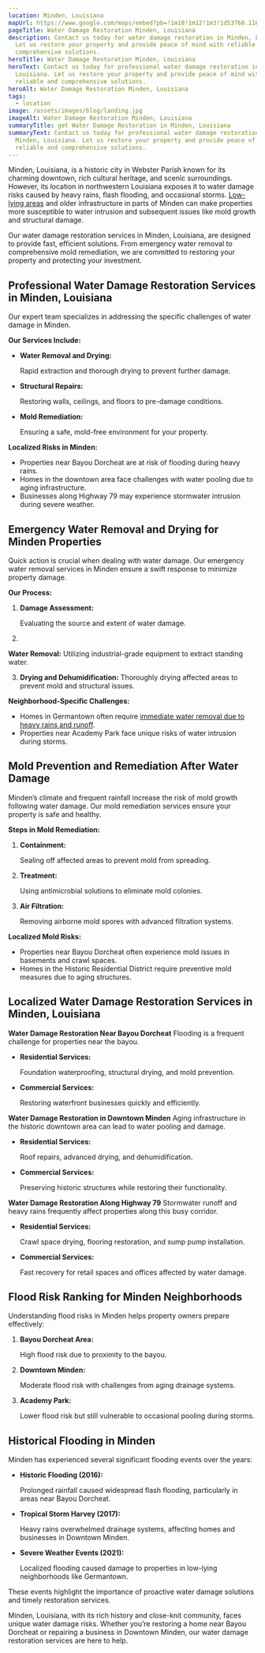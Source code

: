 ```yaml
---
location: Minden, Louisiana
mapUrl: https://www.google.com/maps/embed?pb=!1m18!1m12!1m3!1d53768.11626446269!2d-93.31984545686115!3d32.619312296525855!2m3!1f0!2f0!3f0!3m2!1i1024!2i768!4f13.1!3m3!1m2!1s0x86311255ec151473%3A0xdf72ab60ec3174f6!2sMinden%2C%20LA%2071055!5e0!3m2!1sen!2sus!4v1735401196971!5m2!1sen!2sus
pageTitle: Water Damage Restoration Minden, Louisiana
description: Contact us today for water damage restoration in Minden, Louisiana.
  Let us restore your property and provide peace of mind with reliable and
  comprehensive solutions.
heroTitle: Water Damage Restoration Minden, Louisiana
heroText: Contact us today for professional water damage restoration in Minden,
  Louisiana. Let us restore your property and provide peace of mind with
  reliable and comprehensive solutions.
heroAlt: Water Damage Restoration Minden, Louisiana
tags:
  - location
image: /assets/images/blog/landing.jpg
imageAlt: Water Damage Restoration Minden, Louisiana
summaryTitle: get Water Damage Restoration in Minden, Louisiana
summaryText: Contact us today for professional water damage restoration in
  Minden, Louisiana. Let us restore your property and provide peace of mind with
  reliable and comprehensive solutions.
---
```

Minden, Louisiana, is a historic city in Webster Parish known for its charming downtown, rich cultural heritage, and scenic surroundings. However, its location in northwestern Louisiana exposes it to water damage risks caused by heavy rains, flash flooding, and occasional storms. [Low-lying areas](/blog/louisiana-river-and-bayou-flooding-risks/) and older infrastructure in parts of Minden can make properties more susceptible to water intrusion and subsequent issues like mold growth and structural damage.

Our water damage restoration services in Minden, Louisiana, are designed to provide fast, efficient solutions. From emergency water removal to comprehensive mold remediation, we are committed to restoring your property and protecting your investment.

## **Professional Water Damage Restoration Services in Minden, Louisiana**

Our expert team specializes in addressing the specific challenges of water damage in Minden.

**Our Services Include:**

* **Water Removal and Drying:**

   Rapid extraction and thorough drying to prevent further damage.
* **Structural Repairs:**

   Restoring walls, ceilings, and floors to pre-damage conditions.
* **Mold Remediation:**

   Ensuring a safe, mold-free environment for your property.

**Localized Risks in Minden:**

* Properties near Bayou Dorcheat are at risk of flooding during heavy rains.
* Homes in the downtown area face challenges with water pooling due to aging infrastructure.
* Businesses along Highway 79 may experience stormwater intrusion during severe weather.

## **Emergency Water Removal and Drying for Minden Properties**

Quick action is crucial when dealing with water damage. Our emergency water removal services in Minden ensure a swift response to minimize property damage.

**Our Process:**

1. **Damage Assessment:**

   Evaluating the source and extent of water damage.
2.

**Water Removal:** Utilizing industrial-grade equipment to extract standing water.

3. **Drying and Dehumidification:** Thoroughly drying affected areas to prevent mold and structural issues.

**Neighborhood-Specific Challenges:**

* Homes in Germantown often require [immediate water removal due to heavy rains and runoff](/blog/louisiana-hurricane-water-damage-guide/).
* Properties near Academy Park face unique risks of water intrusion during storms.

## **Mold Prevention and Remediation After Water Damage**

Minden’s climate and frequent rainfall increase the risk of mold growth following water damage. Our mold remediation services ensure your property is safe and healthy.

**Steps in Mold Remediation:**

1. **Containment:**

   Sealing off affected areas to prevent mold from spreading.
2. **Treatment:**

   Using antimicrobial solutions to eliminate mold colonies.
3. **Air Filtration:**

   Removing airborne mold spores with advanced filtration systems.

**Localized Mold Risks:**

* Properties near Bayou Dorcheat often experience mold issues in basements and crawl spaces.
* Homes in the Historic Residential District require preventive mold measures due to aging structures.

## **Localized Water Damage Restoration Services in Minden, Louisiana**

**Water Damage Restoration Near Bayou Dorcheat**
Flooding is a frequent challenge for properties near the bayou.

* **Residential Services:**

   Foundation waterproofing, structural drying, and mold prevention.
* **Commercial Services:**

   Restoring waterfront businesses quickly and efficiently.

**Water Damage Restoration in Downtown Minden**
Aging infrastructure in the historic downtown area can lead to water pooling and damage.

* **Residential Services:**

   Roof repairs, advanced drying, and dehumidification.
* **Commercial Services:**

   Preserving historic structures while restoring their functionality.

**Water Damage Restoration Along Highway 79**
Stormwater runoff and heavy rains frequently affect properties along this busy corridor.

* **Residential Services:**

   Crawl space drying, flooring restoration, and sump pump installation.
* **Commercial Services:**

   Fast recovery for retail spaces and offices affected by water damage.

## **Flood Risk Ranking for Minden Neighborhoods**

Understanding flood risks in Minden helps property owners prepare effectively:

1. **Bayou Dorcheat Area:**

   High flood risk due to proximity to the bayou.
2. **Downtown Minden:**

   Moderate flood risk with challenges from aging drainage systems.
3. **Academy Park:**

   Lower flood risk but still vulnerable to occasional pooling during storms.

## **Historical Flooding in Minden**

Minden has experienced several significant flooding events over the years:

* **Historic Flooding (2016):**

   Prolonged rainfall caused widespread flash flooding, particularly in areas near Bayou Dorcheat.
* **Tropical Storm Harvey (2017):**

   Heavy rains overwhelmed drainage systems, affecting homes and businesses in Downtown Minden.
* **Severe Weather Events (2021):**

   Localized flooding caused damage to properties in low-lying neighborhoods like Germantown.

These events highlight the importance of proactive water damage solutions and timely restoration services.

Minden, Louisiana, with its rich history and close-knit community, faces unique water damage risks. Whether you’re restoring a home near Bayou Dorcheat or repairing a business in Downtown Minden, our water damage restoration services are here to help.

